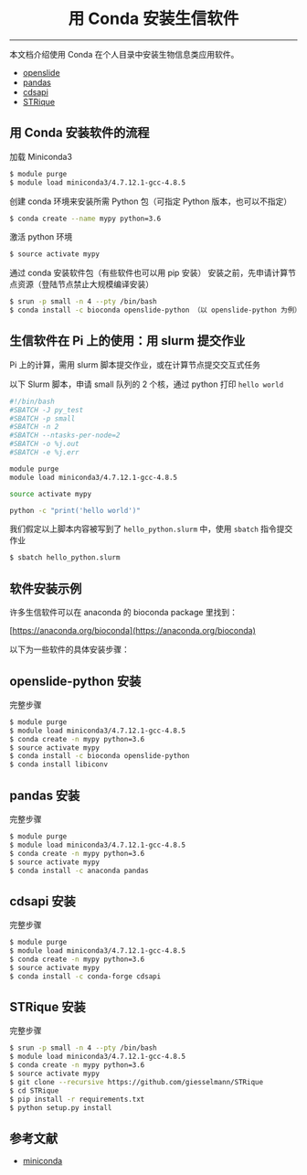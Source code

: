 # <center>用 Conda 安装生信软件</center>
------------
本文档介绍使用 Conda 在个人目录中安装生物信息类应用软件。

- [openslide](#openslide-python)
- [pandas](#pandas)
- [cdsapi](#cdsapi)
- [STRique](#STRique)

## 用 Conda 安装软件的流程 
加载 Miniconda3
```bash
$ module purge
$ module load miniconda3/4.7.12.1-gcc-4.8.5
```

创建 conda 环境来安装所需 Python 包（可指定 Python 版本，也可以不指定）
```bash
$ conda create --name mypy python=3.6
```

激活 python 环境
```bash
$ source activate mypy
```

通过 conda 安装软件包（有些软件也可以用 pip 安装）
安装之前，先申请计算节点资源（登陆节点禁止大规模编译安装）
```bash
$ srun -p small -n 4 --pty /bin/bash
$ conda install -c bioconda openslide-python （以 openslide-python 为例）
```

## 生信软件在 Pi 上的使用：用 slurm 提交作业

Pi 上的计算，需用 slurm 脚本提交作业，或在计算节点提交交互式任务

以下 Slurm 脚本，申请 small 队列的 2 个核，通过 python 打印 `hello world`

```bash
#!/bin/bash
#SBATCH -J py_test
#SBATCH -p small
#SBATCH -n 2
#SBATCH --ntasks-per-node=2
#SBATCH -o %j.out
#SBATCH -e %j.err

module purge
module load miniconda3/4.7.12.1-gcc-4.8.5

source activate mypy

python -c "print('hello world')"
```

我们假定以上脚本内容被写到了 `hello_python.slurm` 中，使用 `sbatch` 指令提交作业
```bash
$ sbatch hello_python.slurm
```
## 软件安装示例

许多生信软件可以在 anaconda 的 bioconda package 里找到：

[https://anaconda.org/bioconda](https://anaconda.org/bioconda)

以下为一些软件的具体安装步骤：

## openslide-python 安装

完整步骤
```bash
$ module purge
$ module load miniconda3/4.7.12.1-gcc-4.8.5
$ conda create -n mypy python=3.6
$ source activate mypy
$ conda install -c bioconda openslide-python
$ conda install libiconv
```

## pandas 安装

完整步骤
```bash
$ module purge
$ module load miniconda3/4.7.12.1-gcc-4.8.5
$ conda create -n mypy python=3.6
$ source activate mypy
$ conda install -c anaconda pandas
```

## cdsapi 安装

完整步骤
```bash
$ module purge
$ module load miniconda3/4.7.12.1-gcc-4.8.5
$ conda create -n mypy python=3.6
$ source activate mypy
$ conda install -c conda-forge cdsapi
```

## STRique 安装

完整步骤
```bash
$ srun -p small -n 4 --pty /bin/bash
$ module load miniconda3/4.7.12.1-gcc-4.8.5
$ conda create -n mypy python=3.6
$ source activate mypy
$ git clone --recursive https://github.com/giesselmann/STRique
$ cd STRique
$ pip install -r requirements.txt
$ python setup.py install 
```

## 参考文献

- [miniconda](https://docs.conda.io/en/latest/miniconda.html)
